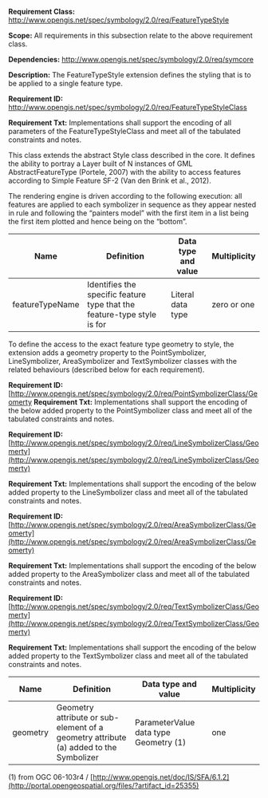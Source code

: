 **Requirement Class:** http://www.opengis.net/spec/symbology/2.0/req/FeatureTypeStyle

**Scope:** All requirements in this subsection relate to the above requirement class.

**Dependencies:** http://www.opengis.net/spec/symbology/2.0/req/symcore

**Description:** The FeatureTypeStyle extension defines the styling that is to be applied to a single feature type.

**Requirement ID:** http://www.opengis.net/spec/symbology/2.0/req/FeatureTypeStyleClass

**Requirement Txt:** Implementations shall support the encoding of all parameters of the FeatureTypeStyleClass and meet all of the tabulated constraints and notes.

This class extends the abstract Style class described in the core. It defines the ability to portray a Layer built of N instances of GML AbstractFeatureType (Portele, 2007) with the ability to access features according to Simple Feature SF-2 (Van den Brink et al., 2012).

The rendering engine is driven according to the following execution: all features are applied to each symbolizer in sequence as they appear nested in rule and following the “painters model” with the first item in a list being the first item plotted and hence being on the “bottom”.

| **Name**        | **Definition**                                               | **Data type and value** | **Multiplicity** |
| --------------- | ------------------------------------------------------------ | ----------------------- | ---------------- |
| featureTypeName | Identifies the specific feature type that the feature-type style is for | Literal data type       | zero or one      |

To define the access to the exact feature type geometry to style, the extension adds a geometry property to the PointSymbolizer, LineSymbolizer, AreaSymbolizer and TextSymbolizer classes with the related behaviours (described below for each requirement).



**Requirement ID:** [http://www.opengis.net/spec/symbology/2.0/req/PointSymbolizerClass/Geomerty
**Requirement Txt:** Implementations shall support the encoding of the below added property to the PointSymbolizer class and meet all of the tabulated constraints and notes.

**Requirement ID:** [http://www.opengis.net/spec/symbology/2.0/req/LineSymbolizerClass/Geomerty](http://www.opengis.net/spec/symbology/2.0/req/LineSymbolizerClass/Geomerty)

**Requirement Txt:** Implementations shall support the encoding of the below added property to the LineSymbolizer class and meet all of the tabulated constraints and notes.

**Requirement ID:** [http://www.opengis.net/spec/symbology/2.0/req/AreaSymbolizerClass/Geomerty](http://www.opengis.net/spec/symbology/2.0/req/AreaSymbolizerClass/Geomerty)

**Requirement Txt:** Implementations shall support the encoding of the below added property to the AreaSymbolizer class and meet all of the tabulated constraints and notes.

**Requirement ID:** [http://www.opengis.net/spec/symbology/2.0/req/TextSymbolizerClass/Geomerty](http://www.opengis.net/spec/symbology/2.0/req/TextSymbolizerClass/Geomerty)

**Requirement Txt:** Implementations shall support the encoding of the below added property to the TextSymbolizer class and meet all of the tabulated constraints and notes.

| **Name** | **Definition**                                               | **Data type and value**               | **Multiplicity** |
| -------- | ------------------------------------------------------------ | ------------------------------------- | ---------------- |
| geometry | Geometry attribute or sub-element of a geometry attribute (a) added to the Symbolizer | ParameterValue data type Geometry (1) | one              |

(1) from OGC 06-103r4 / [http://www.opengis.net/doc/IS/SFA/6.1.2](http://portal.opengeospatial.org/files/?artifact_id=25355)



